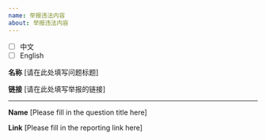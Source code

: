```yaml
---
name: 举报违法内容
about: 举报违法内容
---
```


- [ ]  中文
- [ ]  English

**名称** [请在此处填写问题标题]

**链接** [请在此处填写举报的链接]

------------------------------

**Name** [Please fill in the question title here]

**Link** [Please fill in the reporting link here]
